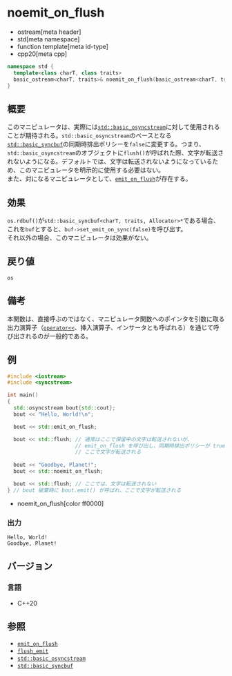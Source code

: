 # noemit_on_flush
* ostream[meta header]
* std[meta namespace]
* function template[meta id-type]
* cpp20[meta cpp]

```cpp
namespace std {
  template<class charT, class traits>
  basic_ostream<charT, traits>& noemit_on_flush(basic_ostream<charT, traits>& os);
}
```

## 概要
このマニピュレータは、実際には[`std::basic_osyncstream`](../syncstream/basic_osyncstream.md)に対して使用されることが期待される。`std::basic_osyncstream`のベースとなる[`std::basic_syncbuf`](../syncstream/basic_syncbuf.md)の同期時排出ポリシーを`false`に変更する。つまり、`std::basic_osyncstream`のオブジェクトに`flush()`が呼ばれた際、文字が転送されないようになる。デフォルトでは、文字は転送されないようになっているため、このマニピュレータを明示的に使用する必要はない。  
また、対になるマニピュレータとして、[`emit_on_flush`](emit_on_flush.md)が存在する。


## 効果
`os.rdbuf()`が`std::basic_syncbuf<charT, traits, Allocator>*`である場合、これを`buf`とすると、`buf->set_emit_on_sync(false)`を呼び出す。  
それ以外の場合、このマニピュレータは効果がない。


## 戻り値
`os`

## 備考
本関数は、直接呼ぶのではなく、マニピュレータ関数へのポインタを引数に取る出力演算子（[`operator<<`](basic_ostream/op_ostream.md)、挿入演算子、インサータとも呼ばれる）を通じて呼び出されるのが一般的である。

## 例
```cpp example
#include <iostream>
#include <syncstream>

int main()
{
  std::osyncstream bout{std::cout};
  bout << "Hello, World!\n";

  bout << std::emit_on_flush;

  bout << std::flush; // 通常はここで保留中の文字は転送されないが、
                      // emit_on_flush を呼び出し、同期時排出ポリシーが true となっているため、
                      // ここで文字が転送される
  
  bout << "Goodbye, Planet!";
  bout << std::noemit_on_flush;

  bout << std::flush; // ここでは、文字は転送されない
} // bout 破棄時に bout.emit() が呼ばれ、ここで文字が転送される
```
* noemit_on_flush[color ff0000]

### 出力
```
Hello, World!
Goodbye, Planet!
```

## バージョン
### 言語
- C++20

## 参照
- [`emit_on_flush`](emit_on_flush.md)
- [`flush_emit`](flush_emit.md)
- [`std::basic_osyncstream`](../syncstream/basic_osyncstream.md)
- [`std::basic_syncbuf`](../syncstream/basic_syncbuf.md)
